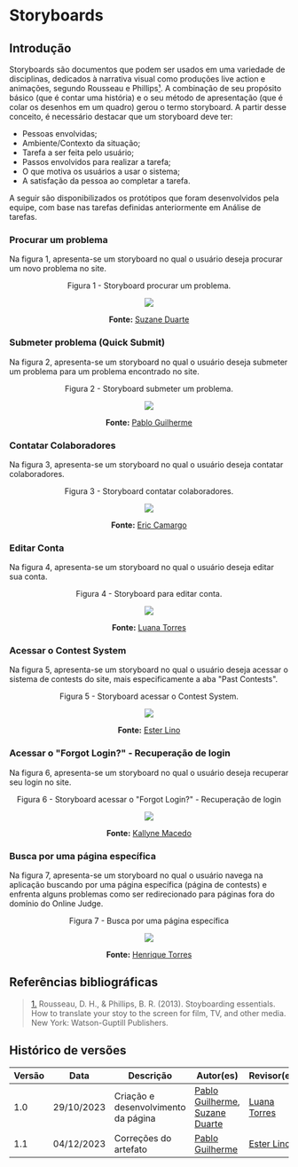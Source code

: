 # Storyboards

## Introdução

Storyboards são documentos que podem ser usados em uma variedade de disciplinas, dedicados à narrativa visual como produções live action e animações, segundo Rousseau e Phillips<a id="anchor_1" href="#REF1">¹</a>. A combinação de seu propósito básico (que é contar uma história) e o seu método de apresentação (que é colar os desenhos em um quadro) gerou o termo storyboard. A partir desse conceito, é necessário destacar que um storyboard deve ter:

- Pessoas envolvidas;
- Ambiente/Contexto da situação;
- Tarefa a ser feita pelo usuário;
- Passos envolvidos para realizar a tarefa;
- O que motiva os usuários a usar o sistema;
- A satisfação da pessoa ao completar a tarefa.

A seguir são disponibilizados os protótipos que foram desenvolvidos pela equipe, com base nas tarefas definidas anteriormente em Análise de tarefas.

### **Procurar um problema**

Na figura 1, apresenta-se um storyboard no qual o usuário deseja procurar um novo problema no site.

<center>Figura 1 - Storyboard procurar um problema.

![](../../../assets/images/storyboard-suzane.jpeg)

<b>Fonte:</b> <a href="https://github.com/suzaneduarte">Suzane Duarte</a> </a></center>

### **Submeter problema (Quick Submit)**

Na figura 2, apresenta-se um storyboard no qual o usuário deseja submeter um problema para um problema encontrado no site.

<center>Figura 2 - Storyboard submeter um problema.

![](../../../assets/images/storyboard-pablo.png)

<b>Fonte:</b> <a href="https://github.com/PabloGJBS">Pablo Guilherme</a> </a></center>

### **Contatar Colaboradores**

Na figura 3, apresenta-se um storyboard no qual o usuário deseja contatar colaboradores.

<center>Figura 3 - Storyboard contatar colaboradores.

![](../../../assets/images/storyboard-eric.png)

<b>Fonte:</b> <a href="https://github.com/Ericcs10">Eric Camargo</a> </a></center>

### **Editar Conta**

Na figura 4, apresenta-se um storyboard no qual o usuário deseja editar sua conta.

<center>Figura 4 - Storyboard para editar conta.

![](../../../assets/images/storyboard-luana.png)

<b>Fonte:</b> <a href="https://github.com/luanatorress">Luana Torres</a> </a></center>

### **Acessar o Contest System**

Na figura 5, apresenta-se um storyboard no qual o usuário deseja acessar o sistema de contests do site, mais especificamente a aba "Past Contests".

<center>Figura 5 - Storyboard acessar o Contest System.

![](../../../assets/images/storyboard-ester.jpg)

<b>Fonte:</b> <a href="https://github.com/esteerlino">Ester Lino</a> </a></center>

### **Acessar o "Forgot Login?" - Recuperação de login**

Na figura 6, apresenta-se um storyboard no qual o usuário deseja recuperar seu login no site.

<center>Figura 6 - Storyboard acessar o "Forgot Login?" - Recuperação de login

![](../../../assets/images/storyboard-kallyne.png)

<b>Fonte:</b> <a href="https://github.com/kalipassos">Kallyne Macedo</a> </a></center>

### **Busca por uma página específica**

Na figura 7, apresenta-se um storyboard no qual o usuário navega na aplicação buscando por uma página específica (página de contests) e enfrenta alguns problemas como ser redirecionado para páginas fora do domínio do Online Judge.

<center>Figura 7 - Busca por uma página específica

![](../../../assets/images/storyboard_henrique.jpeg)

<b>Fonte:</b> <a href="https://github.com/henriqtorresl">Henrique Torres</a> </a></center>

## Referências bibliográficas

> <a id="REF1" href="#anchor_1">1.</a> Rousseau, D. H., & Phillips, B. R. (2013). Stoyboarding essentials. How to translate your stoy to the screen for film, TV, and other media. New York: Watson-Guptill Publishers.<br>

## Histórico de versões

| Versão | Data       | Descrição                           | Autor(es)                                                                                         | Revisor(es)                                     |
| ------ | ---------- | ----------------------------------- | ------------------------------------------------------------------------------------------------- | ----------------------------------------------- |
| 1.0    | 29/10/2023 | Criação e desenvolvimento da página | [Pablo Guilherme](https://github.com/PabloGJBS), [Suzane Duarte](https://github.com/suzaneduarte) | [Luana Torres](https://github.com/luanatorress) |
| 1.1    | 04/12/2023 | Correções do artefato | [Pablo Guilherme](https://github.com/PabloGJBS) | [Ester Lino](https://github.com/esteerlino) |
